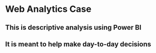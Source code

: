 # Web Analytics Case

## This is descriptive analysis using Power BI
## It is meant to help make day-to-day decisions